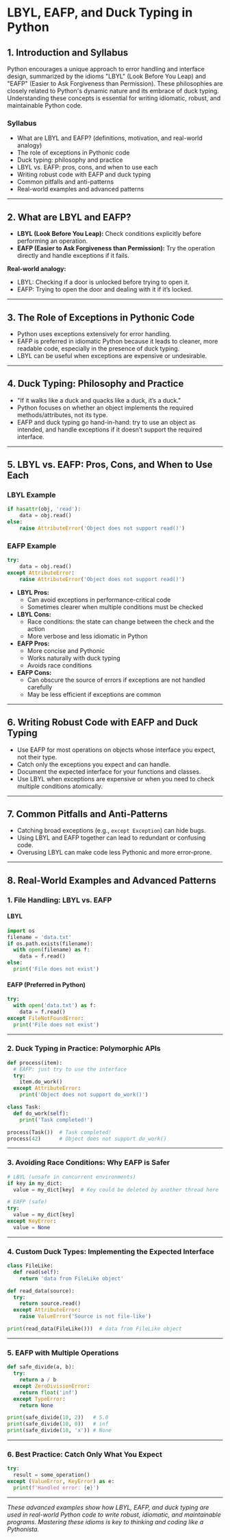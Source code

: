 # LBYL, EAFP, and Duck Typing in Python

## 1. Introduction and Syllabus

Python encourages a unique approach to error handling and interface design, summarized by the idioms "LBYL" (Look Before You Leap) and "EAFP" (Easier to Ask Forgiveness than Permission). These philosophies are closely related to Python's dynamic nature and its embrace of duck typing. Understanding these concepts is essential for writing idiomatic, robust, and maintainable Python code.

### Syllabus

- What are LBYL and EAFP? (definitions, motivation, and real-world analogy)
- The role of exceptions in Pythonic code
- Duck typing: philosophy and practice
- LBYL vs. EAFP: pros, cons, and when to use each
- Writing robust code with EAFP and duck typing
- Common pitfalls and anti-patterns
- Real-world examples and advanced patterns

---

## 2. What are LBYL and EAFP?

- **LBYL (Look Before You Leap):** Check conditions explicitly before performing an operation.
- **EAFP (Easier to Ask Forgiveness than Permission):** Try the operation directly and handle exceptions if it fails.

**Real-world analogy:**

- LBYL: Checking if a door is unlocked before trying to open it.
- EAFP: Trying to open the door and dealing with it if it’s locked.

---

## 3. The Role of Exceptions in Pythonic Code

- Python uses exceptions extensively for error handling.
- EAFP is preferred in idiomatic Python because it leads to cleaner, more readable code, especially in the presence of duck typing.
- LBYL can be useful when exceptions are expensive or undesirable.

---

## 4. Duck Typing: Philosophy and Practice

- "If it walks like a duck and quacks like a duck, it’s a duck."
- Python focuses on whether an object implements the required methods/attributes, not its type.
- EAFP and duck typing go hand-in-hand: try to use an object as intended, and handle exceptions if it doesn’t support the required interface.

---

## 5. LBYL vs. EAFP: Pros, Cons, and When to Use Each

### LBYL Example

```python
if hasattr(obj, 'read'):
    data = obj.read()
else:
    raise AttributeError('Object does not support read()')
```

### EAFP Example

```python
try:
    data = obj.read()
except AttributeError:
    raise AttributeError('Object does not support read()')
```

- **LBYL Pros:**
  - Can avoid exceptions in performance-critical code
  - Sometimes clearer when multiple conditions must be checked
- **LBYL Cons:**
  - Race conditions: the state can change between the check and the action
  - More verbose and less idiomatic in Python
- **EAFP Pros:**
  - More concise and Pythonic
  - Works naturally with duck typing
  - Avoids race conditions
- **EAFP Cons:**
  - Can obscure the source of errors if exceptions are not handled carefully
  - May be less efficient if exceptions are common

---

## 6. Writing Robust Code with EAFP and Duck Typing

- Use EAFP for most operations on objects whose interface you expect, not their type.
- Catch only the exceptions you expect and can handle.
- Document the expected interface for your functions and classes.
- Use LBYL when exceptions are expensive or when you need to check multiple conditions atomically.

---

## 7. Common Pitfalls and Anti-Patterns

- Catching broad exceptions (e.g., `except Exception`) can hide bugs.
- Using LBYL and EAFP together can lead to redundant or confusing code.
- Overusing LBYL can make code less Pythonic and more error-prone.

---

## 8. Real-World Examples and Advanced Patterns

### 1. File Handling: LBYL vs. EAFP

#### LBYL

```python
import os
filename = 'data.txt'
if os.path.exists(filename):
  with open(filename) as f:
    data = f.read()
else:
  print('File does not exist')
```

#### EAFP (Preferred in Python)

```python
try:
  with open('data.txt') as f:
    data = f.read()
except FileNotFoundError:
  print('File does not exist')
```

---

### 2. Duck Typing in Practice: Polymorphic APIs

```python
def process(item):
  # EAFP: just try to use the interface
  try:
    item.do_work()
  except AttributeError:
    print('Object does not support do_work()')

class Task:
  def do_work(self):
    print('Task completed!')

process(Task())  # Task completed!
process(42)      # Object does not support do_work()
```

---

### 3. Avoiding Race Conditions: Why EAFP is Safer

```python
# LBYL (unsafe in concurrent environments)
if key in my_dict:
  value = my_dict[key]  # Key could be deleted by another thread here

# EAFP (safe)
try:
  value = my_dict[key]
except KeyError:
  value = None
```

---

### 4. Custom Duck Types: Implementing the Expected Interface

```python
class FileLike:
  def read(self):
    return 'data from FileLike object'

def read_data(source):
  try:
    return source.read()
  except AttributeError:
    raise ValueError('Source is not file-like')

print(read_data(FileLike()))  # data from FileLike object
```

---

### 5. EAFP with Multiple Operations

```python
def safe_divide(a, b):
  try:
    return a / b
  except ZeroDivisionError:
    return float('inf')
  except TypeError:
    return None

print(safe_divide(10, 2))   # 5.0
print(safe_divide(10, 0))   # inf
print(safe_divide(10, 'x')) # None
```

---

### 6. Best Practice: Catch Only What You Expect

```python
try:
  result = some_operation()
except (ValueError, KeyError) as e:
  print(f'Handled error: {e}')
```

---

*These advanced examples show how LBYL, EAFP, and duck typing are used in real-world Python code to write robust, idiomatic, and maintainable programs. Mastering these idioms is key to thinking and coding like a Pythonista.*
